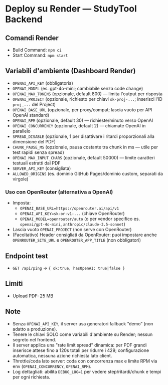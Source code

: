 # Deploy su Render — StudyTool Backend

## Comandi Render
- Build Command: `npm ci`
- Start Command: `npm start`

## Variabili d'ambiente (Dashboard Render)
- `OPENAI_API_KEY` (obbligatoria)
- `OPENAI_MODEL` (es. gpt-4o-mini; cambiabile senza code change)
- `OPENAI_MAX_TOKENS` (opzionale, default 800) — limita l'output per risposta
- `OPENAI_PROJECT` (opzionale, richiesto per chiavi `sk-proj-...`; inserisci l'ID `proj_...` del Project)
- `OPENAI_BASE_URL` (opzionale, per proxy/compat; lascia vuoto per API OpenAI standard)
- `OPENAI_RPM` (opzionale, default 30) — richieste/minuto verso OpenAI
- `OPENAI_CONCURRENCY` (opzionale, default 2) — chiamate OpenAI in parallelo
- `SPREAD_DISABLE` (opzionale, 1 per disattivare i ritardi proporzionali alla dimensione del PDF)
- `CHUNK_PAUSE_MS` (opzionale, pausa costante tra chunk in ms — utile per test rapidi senza spread)
- `OPENAI_MAX_INPUT_CHARS` (opzionale, default 50000) — limite caratteri testuali estratti dal PDF
- `SERVER_API_KEY` (consigliata)
- `ALLOWED_ORIGINS` (es. dominio GitHub Pages/dominio custom, separati da virgole)

### Uso con OpenRouter (alternativa a OpenAI)
- Imposta:
  - `OPENAI_BASE_URL=https://openrouter.ai/api/v1`
  - `OPENAI_API_KEY=sk-or-v1-...` (chiave OpenRouter)
  - `OPENAI_MODEL=openrouter/auto` (o per vendor specifico es. `openai/gpt-4o-mini`, `anthropic/claude-3.5-sonnet`)
- Lascia vuoto `OPENAI_PROJECT` (non serve con OpenRouter)
- (Facoltativo) Header consigliati da OpenRouter: puoi impostare anche `OPENROUTER_SITE_URL` e `OPENROUTER_APP_TITLE` (non obbligatori)

## Endpoint test
- `GET /api/ping` → `{ ok:true, hasOpenAI: true|false }`

## Limiti
- Upload PDF: 25 MB

## Note
- Senza `OPENAI_API_KEY`, il server usa generatori fallback “demo” (non adatto a produzione).
- Tenere le chiavi SOLO come variabili d'ambiente su Render; nessun segreto nel frontend.
- Il server applica una "rate limit spread" dinamica: per PDF grandi inserisce attese fino a 120s totali per ridurre i 429; configurazione automatica, nessuna azione richiesta lato client.
- Throttle/coda lato server: coda con concorrenza max e limite RPM via env (`OPENAI_CONCURRENCY`, `OPENAI_RPM`).
 - Log dettagliati: abilita `DEBUG_LOG=1` per vedere step/ritardi/chunk e tempi per ogni richiesta.
